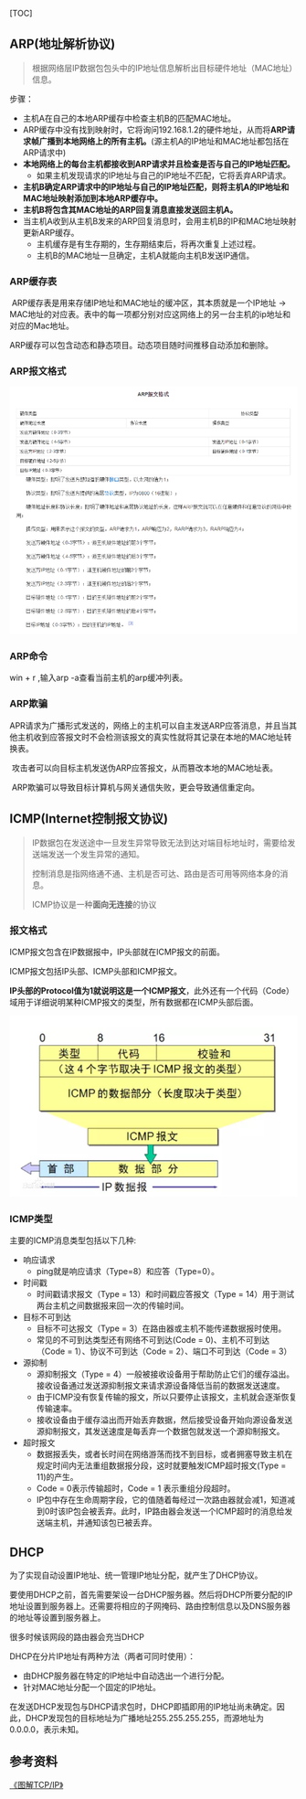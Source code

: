 [TOC]

## ARP(地址解析协议)

> 根据网络层IP数据包包头中的IP地址信息解析出目标硬件地址（MAC地址）信息。

步骤：

* 主机A在自己的本地ARP缓存中检查主机B的匹配MAC地址。
* ARP缓存中没有找到映射时，它将询问192.168.1.2的硬件地址，从而将**ARP请求帧广播到本地网络上的所有主机。**(源主机A的IP地址和MAC地址都包括在ARP请求中)
* **本地网络上的每台主机都接收到ARP请求并且检查是否与自己的IP地址匹配。**
  * 如果主机发现请求的IP地址与自己的IP地址不匹配，它将丢弃ARP请求。
* **主机B确定ARP请求中的IP地址与自己的IP地址匹配，则将主机A的IP地址和MAC地址映射添加到本地ARP缓存中。**
* **主机B将包含其MAC地址的ARP回复消息直接发送回主机A。**
* 当主机A收到从主机B发来的ARP回复消息时，会用主机B的IP和MAC地址映射更新ARP缓存。
  * 主机缓存是有生存期的，生存期结束后，将再次重复上述过程。
  * 主机B的MAC地址一旦确定，主机A就能向主机B发送IP通信。

### ARP缓存表

​		ARP缓存表是用来存储IP地址和MAC地址的缓冲区，其本质就是一个IP地址 -> MAC地址的对应表。表中的每一项都分别对应这网络上的另一台主机的ip地址和对应的Mac地址。

​	ARP缓存可以包含动态和静态项目。动态项目随时间推移自动添加和删除。

### ARP报文格式

![](https://github.com/daqi17/AndroidBlog/blob/master/img/%E7%BD%91%E7%BB%9C/IP/ARP报文.png)

### ARP命令

win + r ,输入arp -a查看当前主机的arp缓冲列表。

### ARP欺骗

​		APR请求为广播形式发送的，网络上的主机可以自主发送ARP应答消息，并且当其他主机收到应答报文时不会检测该报文的真实性就将其记录在本地的MAC地址转换表。

​		攻击者可以向目标主机发送伪ARP应答报文，从而篡改本地的MAC地址表。

​		ARP欺骗可以导致目标计算机与网关通信失败，更会导致通信重定向。

## ICMP(Internet控制报文协议)

> IP数据包在发送途中一旦发生异常导致无法到达对端目标地址时，需要给发送端发送一个发生异常的通知。
>
> 控制消息是指网络通不通、主机是否可达、路由是否可用等网络本身的消息。
>
> ICMP协议是一种**面向无连接**的协议

### 报文格式

ICMP报文包含在IP数据报中，IP头部就在ICMP报文的前面。

ICMP报文包括IP头部、ICMP头部和ICMP报文。

**IP头部的Protocol值为1就说明这是一个ICMP报文**，此外还有一个代码（Code）域用于详细说明某种ICMP报文的类型，所有数据都在ICMP头部后面。

![](https://github.com/daqi17/AndroidBlog/blob/master/img/%E7%BD%91%E7%BB%9C/IP/ICMP报文.png)

### ICMP类型

主要的ICMP消息类型包括以下几种:

* 响应请求
  * ping就是响应请求（Type=8）和应答（Type=0）。
* 时间戳
  * 时间戳请求报文（Type = 13）和时间戳应答报文（Type = 14）用于测试两台主机之间数据报来回一次的传输时间。
* 目标不可到达
  * 目标不可达报文（Type = 3）在路由器或主机不能传递数据报时使用。
  * 常见的不可到达类型还有网络不可到达(Code = 0)、主机不可到达（Code = 1）、协议不可到达（Code = 2）、端口不可到达（Code = 3）
* 源抑制
  * 源抑制报文（Type = 4）一般被接收设备用于帮助防止它们的缓存溢出。接收设备通过发送源抑制报文来请求源设备降低当前的数据发送速度。
  * 由于ICMP没有恢复传输的报文，所以只要停止该报文，主机就会逐渐恢复传输速率。
  * 接收设备由于缓存溢出而开始丢弃数据，然后接受设备开始向源设备发送源抑制报文，其发送速度是每丢弃一个数据包就发送一个源抑制报文。
* 超时报文
  * 数据报丢失，或者长时间在网络游荡而找不到目标，或者拥塞导致主机在规定时间内无法重组数据报分段，这时就要触发ICMP超时报文(Type = 11)的产生。
  * Code = 0表示传输超时，Code = 1 表示重组分段超时。
  * IP包中存在生命周期字段，它的值随着每经过一次路由器就会减1，知道减到0时该IP包会被丢弃。此时，IP路由器会发送一个ICMP超时的消息给发送端主机，并通知该包已被丢弃。

## DHCP

为了实现自动设置IP地址、统一管理IP地址分配，就产生了DHCP协议。

要使用DHCP之前，首先需要架设一台DHCP服务器。然后将DHCP所要分配的IP地址设置到服务器上。还需要将相应的子网掩码、路由控制信息以及DNS服务器的地址等设置到服务器上。

很多时候该网段的路由器会充当DHCP

DHCP在分片IP地址有两种方法（两者可同时使用）：

* 由DHCP服务器在特定的IP地址中自动选出一个进行分配。
* 针对MAC地址分配一个固定的IP地址。

在发送DHCP发现包与DHCP请求包时，DHCP即插即用的IP地址尚未确定。因此，DHCP发现包的目标地址为广播地址255.255.255.255，而源地址为0.0.0.0，表示未知。

## 参考资料

[《图解TCP/IP》](https://github.com/daqi17/AndroidBlog/blob/master/%E7%94%B5%E5%AD%90%E4%B9%A6/%E3%80%8A%E5%9B%BE%E8%A7%A3TCP%20IP(%E7%AC%AC5%E7%89%88).pdf)